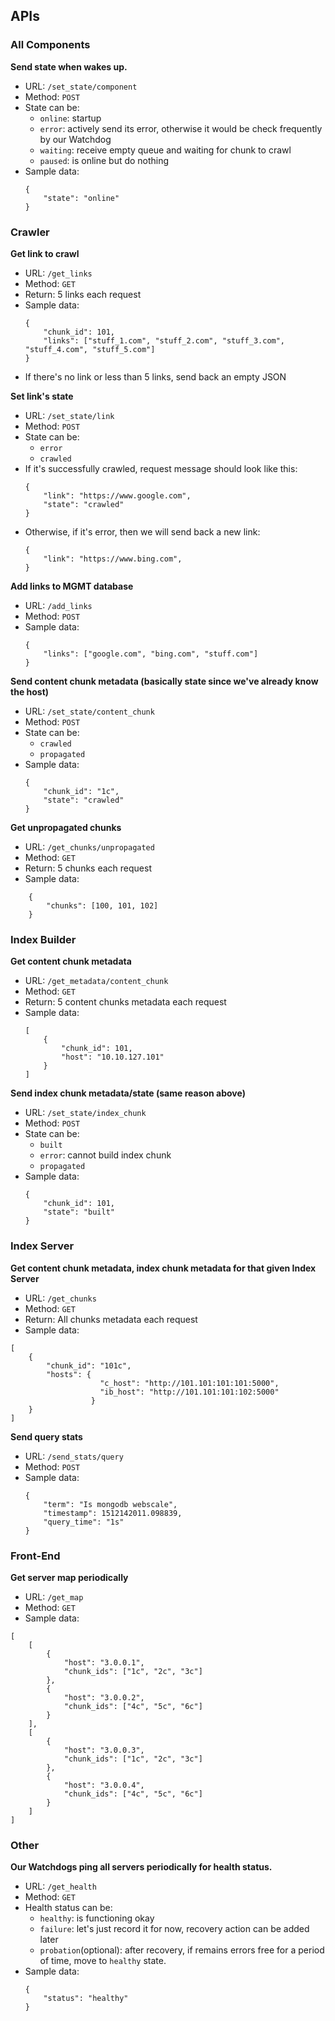 ## APIs

### All Components

**Send state when wakes up.**
- URL: `/set_state/component`
- Method: `POST`
- State can be:
    - `online`: startup
    - `error`: actively send its error, otherwise it would be check frequently by our Watchdog
    - `waiting`: receive empty queue and waiting for chunk to crawl 
    - `paused`: is online but do nothing
- Sample data:
    ```
    {
        "state": "online"
    }
    ```
        
### Crawler   

**Get link to crawl**
- URL: `/get_links`
- Method: `GET`
- Return: 5 links each request
- Sample data:
    ```
    {
        "chunk_id": 101,
        "links": ["stuff_1.com", "stuff_2.com", "stuff_3.com", "stuff_4.com", "stuff_5.com"]
    }
    ```
- If there's no link or less than 5 links, send back an empty JSON

**Set link's state**
- URL: `/set_state/link`
- Method: `POST`
- State can be:
    - `error`
    - `crawled`
- If it's successfully crawled, request message should look like this:
    ```
    {
        "link": "https://www.google.com",
        "state": "crawled"
    }
    ```
- Otherwise, if it's error, then we will send back a new link:
    ```
    {
        "link": "https://www.bing.com",
    }
    ```

**Add links to MGMT database**
- URL: `/add_links`
- Method: `POST`
- Sample data:
    ```
    {
        "links": ["google.com", "bing.com", "stuff.com"]
    }
    ```

**Send content chunk metadata (basically state since we've already know the host)**
- URL: `/set_state/content_chunk`
- Method: `POST`
- State can be:
    - `crawled`
    - `propagated`
- Sample data:
    ```
    {
        "chunk_id": "1c",
        "state": "crawled"
    }
    ```

**Get unpropagated chunks**
- URL: `/get_chunks/unpropagated`
- Method: `GET`
- Return: 5 chunks each request
- Sample data:
```
    {
        "chunks": [100, 101, 102]
    }
```

### Index Builder

**Get content chunk metadata**
- URL: `/get_metadata/content_chunk`
- Method: `GET`
- Return: 5 content chunks metadata each request
- Sample data:
    ```
    [
        {
            "chunk_id": 101,
            "host": "10.10.127.101"
        }
    ]
    ```

**Send index chunk metadata/state (same reason above)**
- URL: `/set_state/index_chunk`
- Method: `POST`
- State can be: 
    - `built` 
    - `error`: cannot build index chunk
    - `propagated`
- Sample data:
    ```
    {
        "chunk_id": 101,
        "state": "built"
    }
    ```
    
### Index Server

**Get content chunk metadata, index chunk metadata for that given Index Server**
- URL: `/get_chunks`
- Method: `GET`
- Return:  All chunks metadata each request
- Sample data:
```
[
    {
        "chunk_id": "101c",
        "hosts": {
                    "c_host": "http://101.101:101:101:5000",
                    "ib_host": "http://101.101:101:102:5000"
                  }
    }
]
```

**Send query stats**
- URL: `/send_stats/query`
- Method: `POST`
- Sample data:
    ```
    {
        "term": "Is mongodb webscale",
        "timestamp": 1512142011.098839,
        "query_time": "1s"
    }
    ```
    
### Front-End

**Get server map periodically**
- URL: `/get_map`
- Method: `GET`
- Sample data:

```
[
    [
        { 
            "host": "3.0.0.1",
            "chunk_ids": ["1c", "2c", "3c"]
        },
        { 
            "host": "3.0.0.2",
            "chunk_ids": ["4c", "5c", "6c"]
        }    
    ],
    [
        { 
            "host": "3.0.0.3",
            "chunk_ids": ["1c", "2c", "3c"]
        },
        { 
            "host": "3.0.0.4",
            "chunk_ids": ["4c", "5c", "6c"]
        }  
    ]
]
```

### Other

**Our Watchdogs ping all servers periodically for health status.**
- URL: `/get_health`
- Method: `GET`
- Health status can be:
    - `healthy`: is functioning okay
    - `failure`: let's just record it for now, recovery action can be added later
    - `probation`(optional): after recovery, if remains errors free for a period of time, move to `healthy` state. 
- Sample data:
    ```
    {
        "status": "healthy"
    }
    ```

